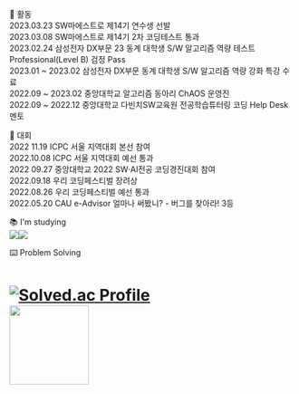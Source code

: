 📝 활동  
2023.03.23        SW마에스트로 제14기 연수생 선발  
2023.03.08        SW마에스트로 제14기 2차 코딩테스트 통과  
2023.02.24        삼성전자 DX부문 23 동계 대학생 S/W 알고리즘 역량 테스트 Professional(Level B) 검정 Pass  
2023.01 ~ 2023.02 삼성전자 DX부문 동계 대학생 S/W 알고리즘 역량 강화 특강 수료  
2022.09 ~ 2023.02 중앙대학교 알고리즘 동아리 ChAOS 운영진  
2022.09 ~ 2022.12 중앙대학교 다빈치SW교육원 전공학습튜터링 코딩 Help Desk 멘토
  
🎯 대회  
2022 11.19 ICPC 서울 지역대회 본선 참여  
2022.10.08 ICPC 서울 지역대회 예선 통과  
2022 09.27 중앙대학교 2022 SW‧AI전공 코딩경진대회 참여  
2022.09.18 우리 코딩페스티벌 장려상  
2022.08.26 우리 코딩페스티벌 예선 통과  
2022.05.20 CAU e-Advisor 얼마나 써봤니? - 버그를 찾아라! 3등  
  
📚 I'm studying  
<img src="https://img.shields.io/badge/Spring-6DB33F?style=for-the-badge&logo=Spring&logoColor=green"><img src="https://img.shields.io/badge/Spring Boot-6DB33F?style=for-the-badge&logo=Spring Boot&logoColor=yellow">  
  
⌨️ Problem Solving  
# [![Solved.ac Profile](http://mazassumnida.wtf/api/v2/generate_badge?boj=boulce)](https://solved.ac/boulce/) 　　　　　　　　　<img src="https://github.com/boulce/boulce/assets/83588265/aff76333-fc9e-47e3-86ce-2d0ba560c383" witdh ="210" height="140">  <!-- 이미지 비율 3:2 -->
